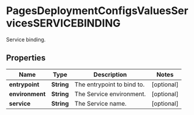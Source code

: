 

# PagesDeploymentConfigsValuesServicesSERVICEBINDING

Service binding.

## Properties

| Name | Type | Description | Notes |
|------------ | ------------- | ------------- | -------------|
|**entrypoint** | **String** | The entrypoint to bind to. |  [optional] |
|**environment** | **String** | The Service environment. |  [optional] |
|**service** | **String** | The Service name. |  [optional] |



